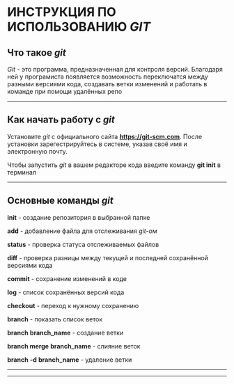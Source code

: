 # ИНСТРУКЦИЯ ПО ИСПОЛЬЗОВАНИЮ *GIT*

## Что такое *git*

*Git* - это программа, предназначенная для контроля версий. Благодаря ней у програмиста появляется возможность переключатся между разными версиями кода, создавать ветки изменений и работать в команде при помощи удалённых репо

***

## Как начать работу с *git*
Установите *git* с официального сайта **https://git-scm.com**. После установки зарегестрируйтесь в системе, указав своё имя и электронную почту.

Чтобы запустить *git* в вашем редакторе кода введите команду **git init** в терминал

***

## Основные команды *git*

**init** - создание репозитория в выбранной папке

**add** - добавление файла для отслеживания *git-ом*

**status** - проверка статуса отслеживаемых файлов

**diff** - проверка разницы между текущей и последней сохранённой версиями кода

**commit** - сохранение изменений в коде

**log** - список сохранённых версий кода

**checkout** - переход к нужному сохранению

**branch** - показать список веток

**branch** __branch_name__ - создание ветки

**branch merge** __branch_name__ - слияние веток

__branch__ **-d** __branch_name__ - удаление ветки
***

***
